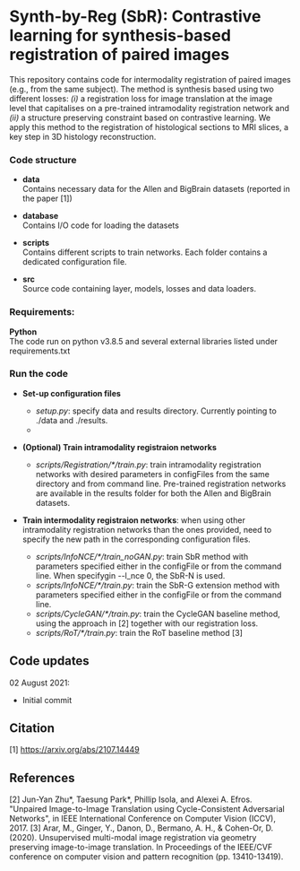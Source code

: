 # Synth-by-Reg (SbR): Contrastive learning for synthesis-based registration of paired images

This repository contains code for intermodality registration of paired images (e.g., from the same subject). The method is synthesis based using two different 
losses: _(i)_ a registration loss for image translation at the image level that capitalises on a pre-trained intramodality registration network and _(ii)_ a structure preserving
constraint  based  on  contrastive  learning. We apply this method to the registration of histological sections to MRI slices, a key step in 3D histology reconstruction.

### Code structure
- **data** <br />
  Contains necessary data for the Allen and BigBrain datasets (reported in the paper [1])
  
- **database** <br />
  Contains I/O code for loading the datasets 
  
- **scripts** <br />
  Contains different scripts to train networks. Each folder contains a dedicated configuration file.
  
- **src** <br />
  Source code containing layer, models, losses and data loaders.
  

### Requirements:
**Python** <br />
The code run on python v3.8.5 and several external libraries listed under requirements.txt


### Run the code
- **Set-up configuration files** 
  - _setup.py_: specify data and results directory. Currently pointing to ./data and ./results. 
  -
- **(Optional) Train intramodality registraion networks** 
  - _scripts/Registration/*/train.py_: train intramodality registration networks with desired parameters in configFiles from the same directory and from command line. Pre-trained registration networks are available in the results folder for both the Allen and BigBrain datasets.

- **Train intermodality registraion networks**: when using other intramodality registration networks than the ones provided, need to specify the new path in the corresponding configuration files.
  - _scripts/InfoNCE/*/train_noGAN.py_: train SbR method with parameters specified either in the configFile or from the command line. When specifygin --l_nce 0, the SbR-N is used.
  - _scripts/InfoNCE/*/train.py_: train the SbR-G extension method with parameters specified either in the configFile or from the command line. 
  - _scripts/CycleGAN/*/train.py_: train the CycleGAN baseline method, using the approach in [2] together with our registration loss.
  - _scripts/RoT/*/train.py_: train the RoT baseline method [3]

## Code updates

02 August 2021:
- Initial commit

## Citation
[1] https://arxiv.org/abs/2107.14449

## References
[2] Jun-Yan Zhu*, Taesung Park*, Phillip Isola, and Alexei A. Efros. "Unpaired Image-to-Image Translation using Cycle-Consistent Adversarial Networks", in IEEE International Conference on Computer Vision (ICCV), 2017. 
[3] Arar, M., Ginger, Y., Danon, D., Bermano, A. H., & Cohen-Or, D. (2020). Unsupervised multi-modal image registration via geometry preserving image-to-image translation. In Proceedings of the IEEE/CVF conference on computer vision and pattern recognition (pp. 13410-13419).
